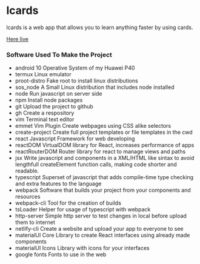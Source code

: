# lcards

lcards is a web app that allows you to learn anything faster by using cards.  

[Here live](https://lcards-stringmanolo.netlify.app)


### Software Used To Make the Project
- android 10
Operative System of my Huawei P40
- termux
Linux emulator
- proot-distro
Fake root to install linux distributions
- sos_node
A Small Linux distribution that includes node installed
- node
Run javascript on server side
- npm
Install node packages
- git
Upload the project to github
- gh
Create a respository
- vim
Terminal text editor
- emmet Vim Plugin
Create webpages using CSS alike selectors
- create-project
Create full project templates or file templates in the cwd
- react
Javascript Framework for web developing
- reactDOM
VirtualDOM library for React, increases performance of apps
- reactRouterDOM
Router library for react to manage views and paths
- jsx
Write javascript and components in a XML/HTML like sintax to avoid lengthfull createElement function calls, making code shorter and readable.
- typescript
Superset of javascript that adds compile-time type checking and extra features to the language
- webpack
Software that builds your project from your components and resources
- webpack-cli
Tool for the creation of builds
- tsLoader 
Helper for usage of typescript with webpack
- http-server
Simple http server to test changes in local before upload them to internet
- netlify-cli
Create a website and upload your app to everyone to see
- materialUI Core
Library to create React interfaces using already made components
- materialUI Icons
Library with icons for your interfaces
- google fonts
Fonts to use in the web
